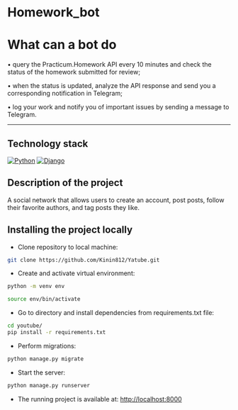# Homework_bot


# What can a bot do

• query the Practicum.Homework API every 10 minutes and check the status of the homework submitted for review;

• when the status is updated, analyze the API response and send you a corresponding notification in Telegram;

• log your work and notify you of important issues by sending a message to Telegram.

---

## Technology stack

[![Python](https://img.shields.io/badge/-Python-464646?style=flat-square&logo=Python)](https://www.python.org/)
[![Django](https://img.shields.io/badge/-Django-464646?style=flat-square&logo=Django)](https://www.djangoproject.com/)

## Description of the project

A social network that allows users to create an account, post posts, follow their favorite authors, and tag posts they like.

## Installing the project locally

* Clone repository to local machine:
```bash
git clone https://github.com/Kinin812/Yatube.git
```

* Create and activate virtual environment:

```bash
python -m venv env
```

```bash
source env/bin/activate
```

* Go to directory and install dependencies from requirements.txt file:

```bash
cd youtube/
pip install -r requirements.txt
```

* Perform migrations:

```bash
python manage.py migrate
```

* Start the server:
```bash
python manage.py runserver
```

* The running project is available at: [http://localhost:8000](http://localhost:8000)


